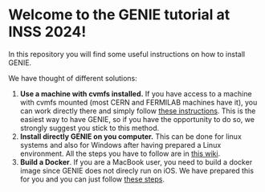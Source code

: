 # Welcome to the GENIE tutorial at INSS 2024! 

In this repository you will find some useful instructions on how to install GENIE. 

We have thought of different solutions:
1. **Use a machine with cvmfs installed.** If you have access to a machine with cvmfs mounted (most CERN and FERMILAB machines have it), you can work directly there and simply follow [these instructions](https://github.com/mroda88/GENIE-school/wiki/Installing-GENIE-using-cvmfs). This is the easiest way to have GENIE, so if you have the opportunity to do so, we strongly suggest you stick to this method.
2. **Install directly GENIE on you computer.** This can be done for linux systems and also for Windows after having prepared a Linux environment. All the steps you have to follow are in [this wiki](https://github.com/mroda88/GENIE-school/wiki/Installing-GENIE).
3. **Build a Docker**. If you are a MacBook user, you need to build a docker image since GENIE does not direcly run on iOS. We have prepared this for you and you can just follow [these steps](https://github.com/mroda88/GENIE-school/tree/main/docker).
